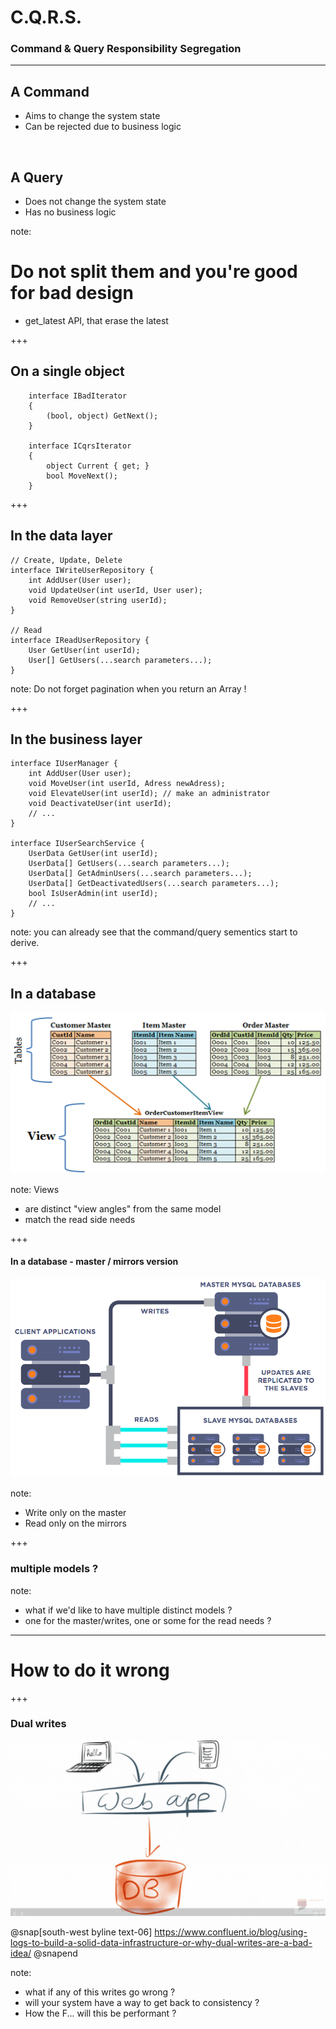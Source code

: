 # C.Q.R.S.
### Command & Query Responsibility Segregation

---
## A Command
- Aims to change the system state
- Can be rejected due to business logic

</br>

## A Query
- Does not change the system state
- Has no business logic

note:
# Do not split them and you're good for bad design
 * get_latest API, that erase the latest 

+++
## On a single object
```
    interface IBadIterator
    {
        (bool, object) GetNext();
    }

    interface ICqrsIterator
    {
        object Current { get; }
        bool MoveNext();
    }
```

+++
## In the data layer
```
// Create, Update, Delete
interface IWriteUserRepository {
    int AddUser(User user);
    void UpdateUser(int userId, User user);
    void RemoveUser(string userId);
}

// Read
interface IReadUserRepository {
    User GetUser(int userId);
    User[] GetUsers(...search parameters...);
}
```

note:
Do not forget pagination when you return an Array !

+++
## In the business layer
```
interface IUserManager {
    int AddUser(User user);
    void MoveUser(int userId, Adress newAdress);
    void ElevateUser(int userId); // make an administrator
    void DeactivateUser(int userId);
    // ...
}

interface IUserSearchService {
    UserData GetUser(int userId);
    UserData[] GetUsers(...search parameters...);
    UserData[] GetAdminUsers(...search parameters...);
    UserData[] GetDeactivatedUsers(...search parameters...);
    bool IsUserAdmin(int userId);
    // ...
}
```

note: 
you can already see that the command/query sementics start to derive.

+++
## In a database

![Views](_assets/views.gif)

note:
Views
- are distinct "view angles" from the same model  
- match the read side needs

+++
#### In a database - master / mirrors version

![Mirrors](_assets/7090390-screen-shot-2017-11-01-at-121854-pm.png)

note:
- Write only on the master
- Read only on the mirrors

+++
### multiple models ?

note: 
- what if we'd like to have multiple distinct models ? 
- one for the master/writes, one or some for the read needs ?



---
# How to do it wrong

+++
### Dual writes
![Views](_assets/dual_writes-optim.gif)

@snap[south-west byline text-06]
https://www.confluent.io/blog/using-logs-to-build-a-solid-data-infrastructure-or-why-dual-writes-are-a-bad-idea/
@snapend

note:
- what if any of this writes go wrong ?
- will your system have a way to get back to consistency ?
- How the F... will this be performant ?